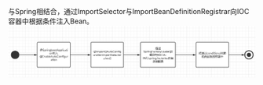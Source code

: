 与Spring相结合，通过ImportSelector与ImportBeanDefinitionRegistrar向IOC容器中根据条件注入Bean。
![enableAutoConfiguration](enableAutoConfiguration.png)

